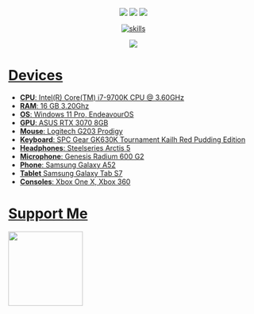 <p align="center">
  <img src="https://api.statusbadges.me/badge/status/902233519210782750">
  <img src="https://api.statusbadges.me/badge/playing/902233519210782750">
  <img src="https://api.statusbadges.me/badge/vscode/902233519210782750">
   <p align="center">
        <a href="https://skillicons.dev">
          <img src="https://skillicons.dev/icons?i=js,html,css,lua,mysql,discord,discordjs,vscode,windows" alt="skills"/>
</p>
<p align="center">
<img src="https://github-readme-stats.vercel.app/api?username=shavixinio&show_icons=true&theme=midnight-purple">
</p>

# Devices
- **CPU**: Intel(R) Core(TM) i7-9700K CPU @ 3.60GHz
- **RAM**: 16 GB 3.20Ghz
- **OS**: Windows 11 Pro, EndeavourOS
- **GPU**: ASUS RTX 3070 8GB
- **Mouse**: Logitech G203 Prodigy
- **Keyboard**: SPC Gear GK630K Tournament Kailh Red Pudding Edition
- **Headphones**: Steelseries Arctis 5
- **Microphone**: Genesis Radium 600 G2
- **Phone**: Samsung Galaxy A52
- **Tablet** Samsung Galaxy Tab S7
- **Consoles**: Xbox One X, Xbox 360

# Support Me

<a href="https://www.ko-fi.com/shavix"><img src="https://storage.ko-fi.com/cdn/kofi2.png?v=3" width="150"/></a>
